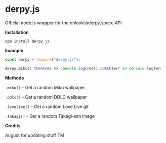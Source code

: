# derpy.js
Official node.js wrapper for the ohlookitsderpy.space API

**Installation**

``npm install derpy.js``

**Example**

```js
const derpy = require("derpy.js");

derpy.miku().then(res => console.log(res)).catch(err => console.log(err));

```

**Methods**

``.miku()`` - Get a random Miku wallpaper

``.ddlc()`` - Get a random DDLC wallpaper

``.lovelive()`` - Get a random Love Live gif

``.takagi()`` - Get a random Takagi-san image

**Credits**

August for updating stuff TM
